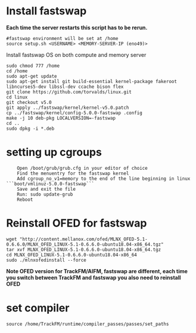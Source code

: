 # Install fastswap

**Each time the server restarts this script has to be rerun.**

```
#fastswap environment will be set at /home
source setup.sh <USERNAME> <MEMORY-SERVER-IP (eno49)>
```

Install fastswap OS on both compute and memory server

```
sudo chmod 777 /home
cd /home
sudo apt-get update
sudo apt-get install git build-essential kernel-package fakeroot libncurses5-dev libssl-dev ccache bison flex
git clone https://github.com/torvalds/linux.git
cd linux
git checkout v5.0
git apply ../fastswap/kernel/kernel-v5.0.patch
cp ../fastswap/kernel/config-5.0.0-fastswap .config
make -j 10 deb-pkg LOCALVERSION=-fastswap
cd ..
sudo dpkg -i *.deb
```

# setting up cgroups

```
    Open /boot/grub/grub.cfg in your editor of choice
    Find the menuentry for the fastswap kernel
    Add cgroup_no_v1=memory to the end of the line beginning in linux ```boot/vmlinuz-5.0.0-fastswap```
    Save and exit the file
    Run: sudo update-grub
    Reboot

```

# Reinstall OFED for fastswap

```
wget "http://content.mellanox.com/ofed/MLNX_OFED-5.1-0.6.6.0/MLNX_OFED_LINUX-5.1-0.6.6.0-ubuntu18.04-x86_64.tgz"
tar xvf MLNX_OFED_LINUX-5.1-0.6.6.0-ubuntu18.04-x86_64.tgz
cd MLNX_OFED_LINUX-5.1-0.6.6.0-ubuntu18.04-x86_64
sudo ./mlnxofedinstall --force
```

**Note OFED version for TrackFM/AIFM, fastswap are different, each time you switch between TrackFM and fastswap you also need to reinstall OFED**


# set compiler
```
source /home/TrackFM/runtime/compiler_passes/passes/set_paths
```
